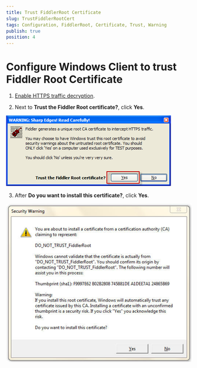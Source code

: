 ```yaml
---
title: Trust FiddlerRoot Certificate
slug: TrustFiddlerRootCert
tags: Configuration, FiddlerRoot, Certificate, Trust, Warning
publish: true
position: 4
---
```


Configure Windows Client to trust Fiddler Root Certificate
==========================================================

1. [Enable HTTPS traffic decryption][1].

2. Next to **Trust the Fiddler Root certificate?**, click **Yes**.

![Trust the Fiddler Root certificate][2]

3. After **Do you want to install this certificate?**, click **Yes**.

![Install this certificate][3]

[1]: ./DecryptHTTPS
[2]: ../../images/TrustFiddlerRootCert/TrustFiddlerRootCert.png
[3]: ../../images/TrustFiddlerRootCert/InstallThisCert.png
